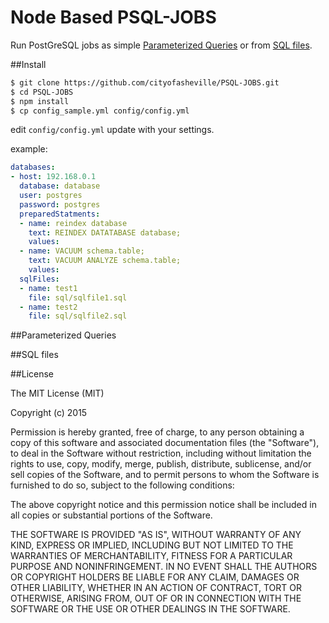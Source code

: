 # Node Based PSQL-JOBS

Run PostGreSQL jobs as simple [Parameterized Queries](#parameterized-queries) or from [SQL files](#sql-files).

##Install

```sh
$ git clone https://github.com/cityofasheville/PSQL-JOBS.git
$ cd PSQL-JOBS 
$ npm install 
$ cp config_sample.yml config/config.yml
```

edit `config/config.yml`
update with your settings.

example:

```yaml
databases:
- host: 192.168.0.1
  database: database
  user: postgres
  password: postgres
  preparedStatments:
  - name: reindex database
    text: REINDEX DATATABASE database;
    values:
  - name: VACUUM schema.table;
    text: VACUUM ANALYZE schema.table;
    values:
  sqlFiles:
  - name: test1
    file: sql/sqlfile1.sql
  - name: test2
    file: sql/sqlfile2.sql
````

##Parameterized Queries

##SQL files


##License

The MIT License (MIT)

Copyright (c) 2015 

Permission is hereby granted, free of charge, to any person obtaining a copy
of this software and associated documentation files (the "Software"), to deal
in the Software without restriction, including without limitation the rights
to use, copy, modify, merge, publish, distribute, sublicense, and/or sell
copies of the Software, and to permit persons to whom the Software is
furnished to do so, subject to the following conditions:

The above copyright notice and this permission notice shall be included in all
copies or substantial portions of the Software.

THE SOFTWARE IS PROVIDED "AS IS", WITHOUT WARRANTY OF ANY KIND, EXPRESS OR
IMPLIED, INCLUDING BUT NOT LIMITED TO THE WARRANTIES OF MERCHANTABILITY,
FITNESS FOR A PARTICULAR PURPOSE AND NONINFRINGEMENT. IN NO EVENT SHALL THE
AUTHORS OR COPYRIGHT HOLDERS BE LIABLE FOR ANY CLAIM, DAMAGES OR OTHER
LIABILITY, WHETHER IN AN ACTION OF CONTRACT, TORT OR OTHERWISE, ARISING FROM,
OUT OF OR IN CONNECTION WITH THE SOFTWARE OR THE USE OR OTHER DEALINGS IN THE
SOFTWARE.



